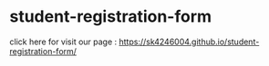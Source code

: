 # student-registration-form
click here for visit our page : https://sk4246004.github.io/student-registration-form/
